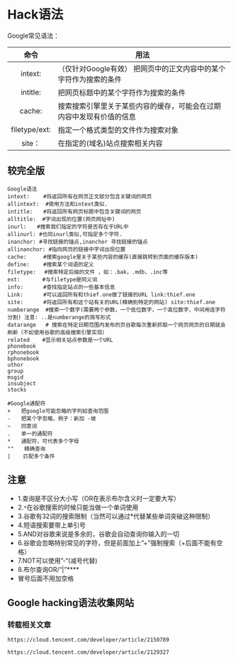 # Hack语法

Google常见语法：

|     命令      | 用法                                                         |
| :-----------: | ------------------------------------------------------------ |
|    intext:    | （仅针对Google有效） 把网页中的正文内容中的某个字符作为搜索的条件 |
|   intitle:    | 把网页标题中的某个字符作为搜索的条件                         |
|    cache:     | 搜索搜索引擎里关于某些内容的缓存，可能会在过期内容中发现有价值的信息 |
| filetype/ext: | 指定一个格式类型的文件作为搜索对象                           |
|    site：     | 在指定的(域名)站点搜索相关内容                               |

## 较完全版

```
Google语法
intext:　　 #将返回所有在网页正文部分包含关键词的网页
allintext:  #使用方法和intext类似. 
intitle:　　#将返回所有网页标题中包含关键词的网页
alltitle:  #字词出现的位置(网页网址中)
inurl:　　#搜索我们指定的字符是否存在于URL中
allinurl: #也同inurl类似,可指定多个字符. 
inanchor: #寻找链接的锚点,inanchor 寻找链接的锚点
allinanchor: #指向网页的链接中字词出现位置
cache:　　  #搜索google里关于某些内容的缓存(直接跳转到页面的缓存版本)
define:　　 #搜索某个词语的定义
filetype:　 #搜索特定后缀的文件 ，如：.bak，.mdb，.inc等
ext:       #与filetype是同义词
info:　　   #查找指定站点的一些基本信息
Link:　　   #可以返回所有和thief.one做了链接的URL link:thief.one
site:　　   #将返回所有和这个站有关的URL(精确到特定的网站) site:thief.one
numberange  #搜索一个数字(需要两个参数，一个低位数字，一个高位数字，中间用连字符分割) 注意: ..是numberange的简写形式
datarange   # 搜索在特定日期范围内发布的页谷歌每次重新抓取一个网页网页的日期就会刷新（不如使用谷歌的高级搜索引擎实现）
related    #显示相关站点参数是一个URL 
phonebook
rphonebook
bphonebook
uthor
group
msgid
insubject
stocks

#Google通配符
+　　把google可能忽略的字列如查询范围
-　　把某个字忽略，例子：新加 -坡
~　　同意词
.　　单一的通配符
*　　通配符，可代表多个字母
""　　精确查询
|    匹配多个条件
```

## 注意

- 1.查询是不区分大小写（OR在表示布尔含义时一定要大写）
- 2.`*`在谷歌搜索的时候只能当做一个单词使用
- 3.谷歌有32词的搜索限制（当然可以通过*代替某些单词突破这种限制）
- 4.短语搜索要带上单引号
- 5.AND对谷歌来说是多余的，谷歌会自动查询你输入的一切
- 6.谷歌会忽略特别常见的字符，但是前面加上”+”强制搜索（+后面不能有空格）
- 7.NOT可以使用”-“(减号代替)
- 8.布尔查询OR/“|”****
-  冒号后面不用加空格

## Google hacking语法收集网站

[Google hacking]: https://www.exploit-db.com/google-hacking-database/	" google"



### 转载相关文章

`https://cloud.tencent.com/developer/article/2150789`

`https://cloud.tencent.com/developer/article/2129327`

